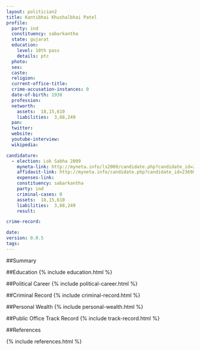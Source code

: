 ```yaml
---
layout: politician2
title: Kantibhai Khushalbhai Patel
profile: 
  party: ind
  constituency: sabarkantha
  state: gujarat
  education: 
    level: 10th pass
    details: ptc
  photo: 
  sex: 
  caste: 
  religion: 
  current-office-title: 
  crime-accusation-instances: 0
  date-of-birth: 1938
  profession: 
  networth: 
    assets:  18,15,610
    liabilities:  3,68,249
  pan: 
  twitter: 
  website: 
  youtube-interview: 
  wikipedia: 

candidature: 
  - election: Lok Sabha 2009
    myneta-link: http://myneta.info/ls2009/candidate.php?candidate_id=2369
    affidavit-link: http://myneta.info/candidate.php?candidate_id=2369&scan=original
    expenses-link: 
    constituency: sabarkantha 
    party: ind
    criminal-cases: 0
    assets:  18,15,610
    liabilities:  3,68,249
    result:  

crime-record: 

date: 
version: 0.0.5
tags: 
---
```

##Summary


##Education
{% include education.html %}


##Political Career
{% include political-career.html %}


##Criminal Record
{% include criminal-record.html %}


##Personal Wealth
{% include personal-wealth.html %}


##Public Office Track Record
{% include track-record.html %}


##References


{% include references.html %}